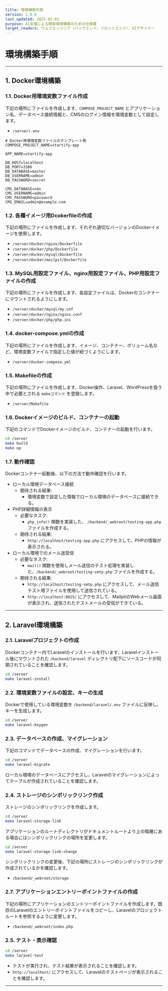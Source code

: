 ```yaml
---
title: 環境構築手順
version: 1.0.0
last_updated: 2025-03-03
purpose: AI支援による開発環境構築のための仕様書
target_readers: ウェブエンジニア（バックエンド、フロントエンド）、UIデザイナー
---
```


# 環境構築手順

---

## 1. Docker環境構築

### 1.1. Docker用環境変数ファイル作成

下記の場所にファイルを作成します、`COMPOSE_PROJECT_NAME` とアプリケーション名、データベース接続情報と、CMSのログイン情報を環境変数として設定します。

- `/server/.env`

```env
# Docker用環境変数ファイルのテンプレート例
COMPOSE_PROJECT_NAME=startify-app

APP_NAME=startify-app

DB_HOST=localhost
DB_PORT=3306
DB_DATABASE=master
DB_USERNAME=admin
DB_PASSWORD=secret

CMS_DATABASE=cms
CMS_USERNAME=admin
CMS_PASSWORD=password
CMS_EMAIL=admin@example.com
```

### 1.2. 各種イメージ用Dcokerfileの作成

下記の場所にファイルを作成します、それぞれ適切なバージョンのDockerイメージを使用します。

- `/server/docker/nginx/Dockerfile`
- `/server/docker/php/Dockerfile`
- `/server/docker/mysql/Dockerfile`
- `/server/docker/mailpit/Dockerfile`

### 1.3. MySQL用設定ファイル、nginx用設定ファイル、PHP用設定ファイルの作成

下記の場所にファイルを作成します、各設定ファイルは、Dockerのコンテナーにマウントされるようにします。

- `/server/docker/mysql/my.cnf`
- `/server/docker/nginx/nginx.conf`
- `/server/docker/php/php.ini`

### 1.4. docker-compose.ymlの作成

下記の場所にファイルを作成します、イメージ、コンテナー、ボリューム名など、環境変数ファイルで指定した値が紐づくようにします。

- `/server/docker-compose.yml`

### 1.5. Makefileの作成

下記の場所にファイルを作成します、Docker操作、Laravel、WordPressを扱う中で必要とされる `makeコマンド` を登録します。

- `/server/Makefile`

### 1.6. Dockerイメージのビルド、コンテナーの起動

下記のコマンドでDockerイメージのビルド、コンテナーの起動を行います。

```bash
cd /server
make build
make up
```

### 1.7. 動作確認

Dockerコンテナー起動後、以下の方法で動作確認を行います。

- ローカル環境データベース接続
  - 期待される結果: 
    - 環境変数で設定した情報でローカル環境のデータベースに接続できる。
- PHP詳細情報の表示
  - 必要なタスク: 
    - `php_info()` 関数を実装した、 `/backend/_webroot/testing-app.php` ファイルを作成する。
  - 期待される結果: 
    - `http://localhost/testing-app.php` にアクセスして、PHPの情報が表示される。
- ローカル環境でのメール送受信
  - 必要なタスク: 
    - `mail()` 関数を使用しメール送信のテスト処理を実装した、`/backend/_webroot/testing-smtp.php` ファイルを作成する。
  - 期待される結果: 
    - `http://localhost/testing-smtp.php` にアクセスして、メール送信テスト用ファイルを使用して送信されている。
    - `http://localhost:8025/` にアクセスして、MailpitのWebメール画面が表示され、送信されたテストメールの受信ができている。

---

## 2. Laravel環境構築

### 2.1. Laravelプロジェクトの作成

Dockerコンテナー内でLaravelのインストールを行います、Laravelインストール後にマウントされた `/backend/laravel` ディレクトリ配下にソースコードが同期されていることを確認します。

```bash
cd /server
make laravel-install
```

### 2.2. 環境変数ファイルの設定、キーの生成

Dockerで使用している環境変数を `/backend/laravel/.env` ファイルに反映し、キーを生成します。

```bash
cd /server
make laravel-keygen
```

### 2.3. データベースの作成、マイグレーション

下記のコマンドでデータベースの作成、マイグレーションを行います。

```bash
cd /server
make laravel-migrate
```

ローカル環境のデータベースにアクセスし、Laravelのマイグレーションによってテーブルが作成されていることを確認します。

### 2.4. ストレージのシンボリックリンク作成

ストレージのシンボリックリンクを作成します。

```bash
cd /server
make laravel-storage-link
```

アプリケーションのルートディレクトリがドキュメントルートより上の階層にある場合にはシンボリックリンクの場所を変更します。

```bash
cd /server
make laravel-storage-link-change
```

シンボリックリンクの変更後、下記の場所にストレージのシンボリックリンクが作成されているかを確認します。

- `/backend/_webroot/storage`

### 2.7. アプリケーションエントリーポイントファイルの作成

下記の場所にアプリケーションのエントリーポイントファイルを作成します、既存のLaravelのエントリーポイントファイルをコピーし、Laravelのプロジェクトルートを参照するように変更します。

- `/backend/_webroot/index.php`

### 2.5. テスト・表示確認

```bash
cd /server
make laravel-test
```

- テストが実行され、テスト結果が表示されることを確認します。
- `http://localhost/` にアクセスして、Laravelのテストページが表示されることを確認します。

---
